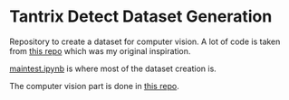 # Tantrix Detect Dataset Generation

Repository to create a dataset for computer vision.
A lot of code is taken from [this repo](https://github.com/geaxgx/playing-card-detection) which was my original inspiration.

[maintest.ipynb](https://github.com/mahoyen/new-tantrix-detect/blob/master/maintest.ipynb) is where most of the dataset creation is.

The computer vision part is done in [this repo](https://github.com/mahoyen/trantix-detect).
